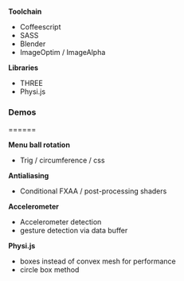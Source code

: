**Toolchain**
* Coffeescript* SASS* Blender* ImageOptim / ImageAlpha
**Libraries**

* THREE
* Physi.js### Demos======
**Menu ball rotation**
* Trig / circumference / css
**Antialiasing*** Conditional FXAA / post-processing shaders**Accelerometer*** Accelerometer detection* gesture detection via data buffer

**Physi.js*** boxes instead of convex mesh for performance* circle box method